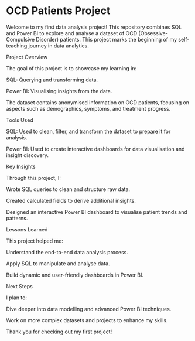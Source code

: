 # OCD Patients Project

Welcome to my first data analysis project! This repository combines SQL and Power BI to explore and analyse a dataset of OCD (Obsessive-Compulsive Disorder) patients. This project marks the beginning of my self-teaching journey in data analytics.

Project Overview

The goal of this project is to showcase my learning in:

SQL: Querying and transforming data.

Power BI: Visualising insights from the data.

The dataset contains anonymised information on OCD patients, focusing on aspects such as demographics, symptoms, and treatment progress.

Tools Used

SQL: Used to clean, filter, and transform the dataset to prepare it for analysis.

Power BI: Used to create interactive dashboards for data visualisation and insight discovery.

Key Insights

Through this project, I:

Wrote SQL queries to clean and structure raw data.

Created calculated fields to derive additional insights.

Designed an interactive Power BI dashboard to visualise patient trends and patterns.

Lessons Learned

This project helped me:

Understand the end-to-end data analysis process.

Apply SQL to manipulate and analyse data.

Build dynamic and user-friendly dashboards in Power BI.

Next Steps

I plan to:

Dive deeper into data modelling and advanced Power BI techniques.

Work on more complex datasets and projects to enhance my skills.

Thank you for checking out my first project!
